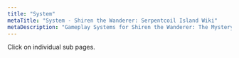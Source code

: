 ```yaml
---
title: "System"
metaTitle: "System - Shiren the Wanderer: Serpentcoil Island Wiki"
metaDescription: "Gameplay Systems for Shiren the Wanderer: The Mystery Dungeon of Serpentcoil Island."
---
```


Click on individual sub pages.
